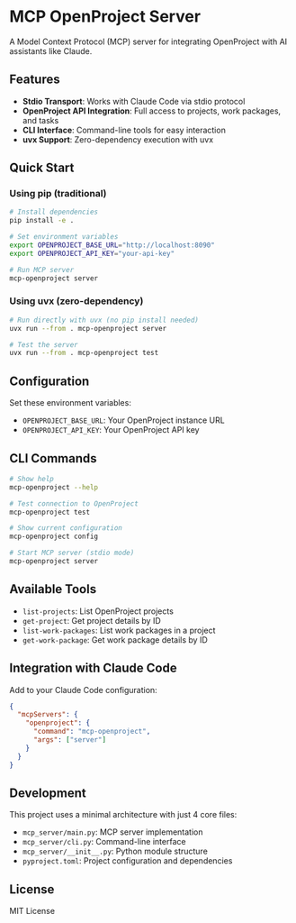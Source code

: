 # MCP OpenProject Server

A Model Context Protocol (MCP) server for integrating OpenProject with AI assistants like Claude.

## Features

- **Stdio Transport**: Works with Claude Code via stdio protocol
- **OpenProject API Integration**: Full access to projects, work packages, and tasks
- **CLI Interface**: Command-line tools for easy interaction
- **uvx Support**: Zero-dependency execution with uvx

## Quick Start

### Using pip (traditional)

```bash
# Install dependencies
pip install -e .

# Set environment variables
export OPENPROJECT_BASE_URL="http://localhost:8090"
export OPENPROJECT_API_KEY="your-api-key"

# Run MCP server
mcp-openproject server
```

### Using uvx (zero-dependency)

```bash
# Run directly with uvx (no pip install needed)
uvx run --from . mcp-openproject server

# Test the server
uvx run --from . mcp-openproject test
```

## Configuration

Set these environment variables:

- `OPENPROJECT_BASE_URL`: Your OpenProject instance URL
- `OPENPROJECT_API_KEY`: Your OpenProject API key

## CLI Commands

```bash
# Show help
mcp-openproject --help

# Test connection to OpenProject
mcp-openproject test

# Show current configuration
mcp-openproject config

# Start MCP server (stdio mode)
mcp-openproject server
```

## Available Tools

- `list-projects`: List OpenProject projects
- `get-project`: Get project details by ID
- `list-work-packages`: List work packages in a project
- `get-work-package`: Get work package details by ID

## Integration with Claude Code

Add to your Claude Code configuration:

```json
{
  "mcpServers": {
    "openproject": {
      "command": "mcp-openproject",
      "args": ["server"]
    }
  }
}
```

## Development

This project uses a minimal architecture with just 4 core files:

- `mcp_server/main.py`: MCP server implementation
- `mcp_server/cli.py`: Command-line interface
- `mcp_server/__init__.py`: Python module structure
- `pyproject.toml`: Project configuration and dependencies

## License

MIT License